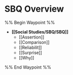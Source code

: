# SBQ Overview

%% Begin Waypoint %%
- **[[Social Studies/SBQ/SBQ]]**
	- [[Assertion]]
	- [[Comparison]]
	- [[Reliabilit]]
	- [[Surprise]]
	- [[Why]]

%% End Waypoint %%
